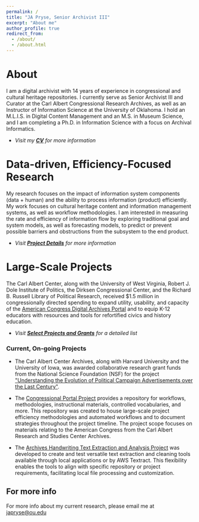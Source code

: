 ```yaml
---
permalink: /
title: "JA Pryse, Senior Archivist III"
excerpt: "About me"
author_profile: true
redirect_from: 
  - /about/
  - /about.html
---
```

About
======
I am a digital archivist with 14 years of experience in congressional and cultural heritage repositories. I currently serve as Senior Archivist III and Curator at the Carl Albert Congressional Research Archives, as well as an Instructor of Information Science at the University of Oklahoma. I hold an M.L.I.S. in Digital Content Management and an M.S. in Museum Science, and I am completing a Ph.D. in Information Science with a focus on Archival Informatics.
  * *Visit my **[CV](https://prys0000.github.io/cv/)** for more information*

Data-driven, Efficiency-Focused Research
======
My research focuses on the impact of information system components (data + human) and the ability to process information (product) efficiently. My work focuses on cultural heritage content and information management systems, as well as workflow methodologies. I am interested in measuring the rate and efficiency of information flow by exploring traditional goal and system models, as well as forecasting models, to predict or prevent possible barriers and obstructions from the subsystem to the end product.
  * *Visit **[Project Details](https://prys0000.github.io/projects/)** for more information*

Large-Scale Projects
======
The Carl Albert Center, along with the University of West Virginia, Robert J. Dole Institute of Politics, the Dirksen Congressional Center, and the Richard B. Russell Library of Political Research, received $1.5 million in congressionally directed spending to expand utility, usability, and capacity of the [American Congress Digital Archives Portal](https://congressarchives.org/) and to equip K-12 educators with resources and tools for refortified civics and history education. 
  * *Visit **[Select Projects and Grants](https://prys0000.github.io/markdown/)** for a detailed list*

### Current, On-going Projects
  - The Carl Albert Center Archives, along with Harvard University and the University of Iowa, was awarded collaborative research grant funds from the National Science Foundation (NSF) for the project ["Understanding the Evolution of Political Campaign Advertisements over the Last Century"](https://github.com/prys0000/political-commercial-collection-archives).

  - The [Congressional Portal Project](https://github.com/prys0000/congressional-portal-project/tree/main) provides a repository for workflows, methodologies, instructional materials, controlled vocabularies, and more. This repository was created to house large-scale project efficiency methodologies and automated workflows and to document strategies throughout the project timeline. The project scope focuses on materials relating to the American Congress from the Carl Albert Research and Studies Center Archives. 

  - The [Archives Handwriting Text Extraction and Analysis Project](https://github.com/prys0000/archives-handwriting-text-extract-project) was developed to create and test versatile text extraction and cleaning tools available through local applications or by AWS Textract. This flexibility enables the tools to align with specific repository or project requirements, facilitating local file processing and customization.

For more info
------
For more info about my current research, please email me at [japryse\@ou.edu](mailto:japryse@ou.edu)
